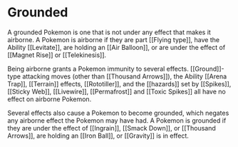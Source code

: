 # Grounded

A grounded Pokemon is one that is not under any effect that makes it airborne. A Pokemon is airborne if they are part [[Flying type]], have the Ability [[Levitate]], are holding an [[Air Balloon]], or are under the effect of [[Magnet Rise]] or [[Telekinesis]].

Being airborne grants a Pokemon immunity to several effects. [[Ground]]-type attacking moves (other than [[Thousand Arrows]]), the Ability [[Arena Trap]], [[Terrain]] effects, [[Rototiller]], and the [[hazards]] set by [[Spikes]], [[Sticky Web]], [[Livewire]], [[Permafrost]] and [[Toxic Spikes]] all have no effect on airborne Pokemon.

Several effects also cause a Pokemon to become grounded, which negates any airborne effect the Pokemon may have had. A Pokemon is grounded if they are under the effect of [[Ingrain]], [[Smack Down]], or [[Thousand Arrows]], are holding an [[Iron Ball]], or [[Gravity]] is in effect.